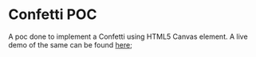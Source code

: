 # Confetti POC

A poc done to implement a Confetti using HTML5 Canvas element. A live demo of the same can be found [here](https://yash-kapila.github.io/canvas-confetti-poc/);
